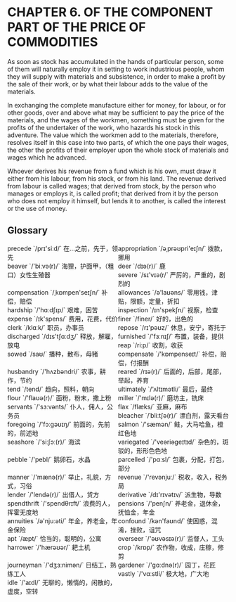 # CHAPTER 6. OF THE COMPONENT PART OF THE PRICE OF COMMODITIES



As soon as stock has accumulated in the hands of particular person, some of them will naturally employ it in setting to work industrious people, whom they will supply with materials and subsistence, in order to make a profit by the sale of their work, or by what their labour adds to the value of the materials.

In exchanging the complete manufacture either for money, for labour, or for other goods, over and above what may be sufficient to pay the price of the materials, and the wages of the workmen, something must be given for the profits of the undertaker of the work, who hazards his stock in this adventure. The value which the workmen add to the materials, therefore, resolves itself in this case into two parts, of which the one pays their wages, the other the profits of their employer upon the whole stock of materials and wages which he advanced.

Whoever derives his revenue from a fund which is his own, must draw it either from his labour, from his stock, or from his land. The revenue derived from labour is called wages; that derived from stock, by the person who manages or employs it, is called profit; that derived from it by the person who does not employ it himself, but lends it to another, is called the interest or the use of money.



## Glossary

<div style="width: 50%; float:left;">precede `/prɪ'siːd/` 在...之前，先于，领先</div>
<div style="width: 50%; float:left;">appropriation `/əˌprəʊpri'eɪʃn/` 拨款，挪用</div>
<div style="width: 50%; float:left;">beaver `/'biːvə(r)/` 海狸，护面甲，（粗口）女性生殖器</div>
<div style="width: 50%; float:left;">deer `/dɪə(r)/` 鹿</div>
<div style="width: 50%; float:left;">severe `/sɪ'vɪə(r/` 严厉的，严重的，剧烈的</div>
<div style="width: 50%; float:left;">compensation `/ˌkɒmpen'seɪʃn/` 补偿，赔偿</div>
<div style="width: 50%; float:left;">allowances `/ə'laʊəns/` 零用钱，津贴，限额，定量，折扣</div>
<div style="width: 50%; float:left;">hardship `/'hɑːdʃɪp/` 艰难，困苦</div>
<div style="width: 50%; float:left;">inspection `/ɪn'spekʃn/` 视察，检查</div>
<div style="width: 50%; float:left;">expense `/ɪk'spens/` 费用，花费，代价</div>
<div style="width: 50%; float:left;">finer `/finer/` 好的，出色的</div>
<div style="width: 50%; float:left;">clerk `/klɑːk/` 职员，办事员</div>
<div style="width: 50%; float:left;">repose `/rɪ'pəʊz/` 休息，安宁，寄托于</div>
<div style="width: 50%; float:left;">discharged `/dɪs'tʃɑːdʒ/` 释放，解雇，放电</div>
<div style="width: 50%; float:left;">furnished `/'fɜːnɪʃ/` 布置，装备，提供</div>
<div style="width: 50%; float:left;">reap `/riːp/` 收割，收获</div>
<div style="width: 50%; float:left;">sowed `/saʊ/` 播种，散布，母猪</div>
<div style="width: 50%; float:left;">compensate `/'kɒmpenseɪt/` 补偿，赔偿，付报酬</div>
<div style="width: 50%; float:left;">husbandry `/'hʌzbəndri/` 农事，耕作，节约</div>
<div style="width: 50%; float:left;">reared `/rɪə(r)/` 后面的，后部，尾部，举起，养育</div>
<div style="width: 50%; float:left;">tend `/tend/` 趋向，照料，朝向</div>
<div style="width: 50%; float:left;">ultimately `/'ʌltɪmətli/` 最后，最终</div>
<div style="width: 50%; float:left;">flour `/'flaʊə(r)/` 面粉，粉末，撒上粉</div>
<div style="width: 50%; float:left;">miller `/'mɪlə(r)/` 磨坊主，铣床</div>
<div style="width: 50%; float:left;">servants `/'sɜːvənts/` 仆人，佣人，公务员</div>
<div style="width: 50%; float:left;">flax `/flæks/` 亚麻，麻布</div>
<div style="width: 50%; float:left;">bleacher `/ˈbliːtʃə(r)/` 漂白剂，露天看台</div>
<div style="width: 50%; float:left;">foregoing `/'fɔːɡəʊɪŋ/` 前面的，先前的，前述地</div>
<div style="width: 50%; float:left;">salmon `/'sæmən/` 鲑，大马哈鱼，橙红色地</div>
<div style="width: 50%; float:left;">seashore `/'siːʃɔː(r)/` 海滨</div>
<div style="width: 50%; float:left;">variegated `/'veəriəɡeɪtɪd/` 杂色的，斑驳的，形形色色地</div>
<div style="width: 50%; float:left;">pebble `/'pebl/` 鹅卵石，水晶</div>
<div style="width: 50%; float:left;">parcelled `/'pɑːsl/` 包裹，分配，打包，部分</div>
<div style="width: 50%; float:left;">manner `/'mænə(r)/` 举止，礼貌，方式，习俗</div>
<div style="width: 50%; float:left;">revenue `/'revənjuː/` 税收，收入，税务局</div>
<div style="width: 50%; float:left;">lender `/'lendə(r)/` 出借人，贷方</div>
<div style="width: 50%; float:left;">derivative `/dɪ'rɪvətɪv/` 派生物，导数</div>
<div style="width: 50%; float:left;">spendthrift `/'spendθrɪft/` 浪费的人，挥霍无度地</div>
<div style="width: 50%; float:left;">pensions `/'penʃn/` 养老金，退休金，抚恤金，年金</div>
<div style="width: 50%; float:left;">annuities `/ə'njuːəti/` 年金，养老金，年金保险</div>
<div style="width: 50%; float:left;">confound `/kən'faʊnd/` 使困惑，混淆，挫败，诅咒</div>
<div style="width: 50%; float:left;">apt `/æpt/` 恰当的，聪明的，公寓</div>
<div style="width: 50%; float:left;">overseer `/'əʊvəsɪə(r)/` 监督人，工头</div>
<div style="width: 50%; float:left;">harrower `/'hærəʊər/` 耙土机</div>
<div style="width: 50%; float:left;">crop `/krɒp/` 农作物，收成，庄稼，修剪</div>
<div style="width: 50%; float:left;">journeyman `/'dʒɜːnimən/` 日结工，熟练工人</div>
<div style="width: 50%; float:left;">gardener `/'ɡɑːdnə(r)/` 园丁，花匠</div>
<div style="width: 50%; float:left;">vastly `/'vɑːstli/` 极大地，广大地</div>
<div style="width: 50%; float:left;">idle `/'aɪdl/` 无聊的，懒惰的，闲散的，虚度，空转</div>
